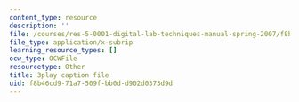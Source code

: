 ```yaml
---
content_type: resource
description: ''
file: /courses/res-5-0001-digital-lab-techniques-manual-spring-2007/f8b46cd971a7509fbb0dd902d0373d9d_dBNELFi5XiY.vtt
file_type: application/x-subrip
learning_resource_types: []
ocw_type: OCWFile
resourcetype: Other
title: 3play caption file
uid: f8b46cd9-71a7-509f-bb0d-d902d0373d9d
---
```

